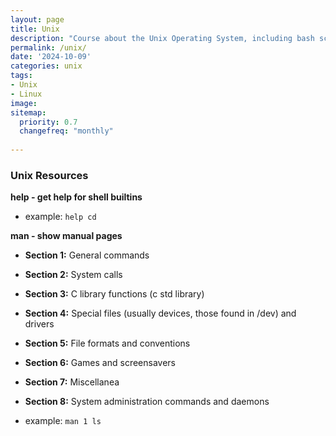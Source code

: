 ```yaml
---
layout: page
title: Unix
description: "Course about the Unix Operating System, including bash scripting, c programming, and other tools"
permalink: /unix/
date: '2024-10-09'
categories: unix
tags:
- Unix
- Linux
image: 
sitemap:
  priority: 0.7
  changefreq: "monthly"
  
---
```



### Unix Resources

**help - get help for shell builtins**

* example: `help cd`

**man - show manual pages**

* **Section 1:** General commands
* **Section 2:** System calls
* **Section 3:** C library functions (c std library)
* **Section 4:** Special files (usually devices, those found in /dev) and drivers
* **Section 5:** File formats and conventions
* **Section 6:** Games and screensavers
* **Section 7:** Miscellanea
* **Section 8:** System administration commands and daemons


* example: `man 1 ls`